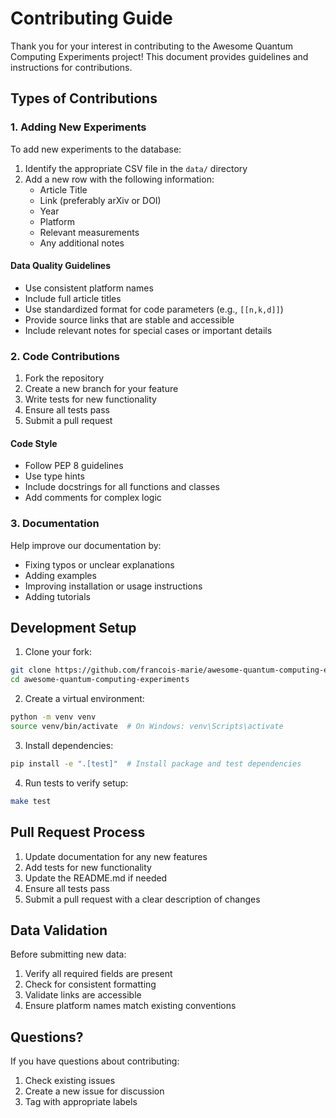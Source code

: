 # Contributing Guide

Thank you for your interest in contributing to the Awesome Quantum Computing Experiments project! This document provides guidelines and instructions for contributions.

## Types of Contributions

### 1. Adding New Experiments

To add new experiments to the database:

1. Identify the appropriate CSV file in the `data/` directory
2. Add a new row with the following information:
   - Article Title
   - Link (preferably arXiv or DOI)
   - Year
   - Platform
   - Relevant measurements
   - Any additional notes

#### Data Quality Guidelines

- Use consistent platform names
- Include full article titles
- Use standardized format for code parameters (e.g., `[[n,k,d]]`)
- Provide source links that are stable and accessible
- Include relevant notes for special cases or important details

### 2. Code Contributions

1. Fork the repository
2. Create a new branch for your feature
3. Write tests for new functionality
4. Ensure all tests pass
5. Submit a pull request

#### Code Style

- Follow PEP 8 guidelines
- Use type hints
- Include docstrings for all functions and classes
- Add comments for complex logic

### 3. Documentation

Help improve our documentation by:
- Fixing typos or unclear explanations
- Adding examples
- Improving installation or usage instructions
- Adding tutorials

## Development Setup

1. Clone your fork:
```bash
git clone https://github.com/francois-marie/awesome-quantum-computing-experiments.git
cd awesome-quantum-computing-experiments
```

2. Create a virtual environment:
```bash
python -m venv venv
source venv/bin/activate  # On Windows: venv\Scripts\activate
```

3. Install dependencies:
```bash
pip install -e ".[test]"  # Install package and test dependencies
```

4. Run tests to verify setup:
```bash
make test
```

## Pull Request Process

1. Update documentation for any new features
2. Add tests for new functionality
3. Update the README.md if needed
4. Ensure all tests pass
5. Submit a pull request with a clear description of changes

## Data Validation

Before submitting new data:
1. Verify all required fields are present
2. Check for consistent formatting
3. Validate links are accessible
4. Ensure platform names match existing conventions

## Questions?

If you have questions about contributing:
1. Check existing issues
2. Create a new issue for discussion
3. Tag with appropriate labels
